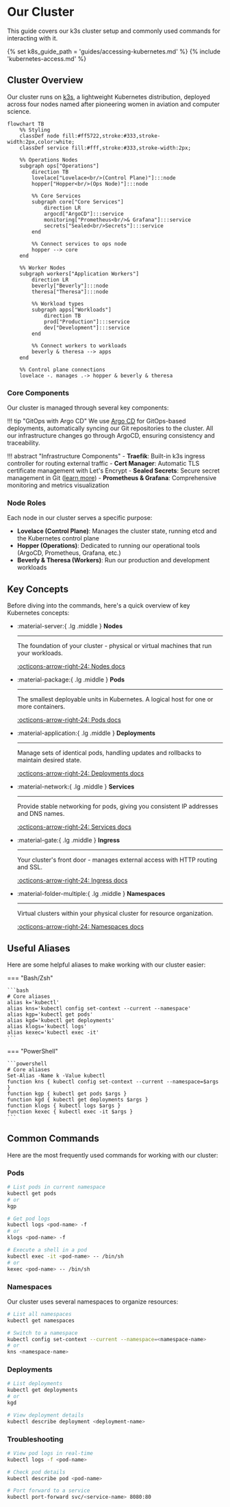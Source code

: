# Our Cluster

This guide covers our k3s cluster setup and commonly used commands for interacting with it.

{% set k8s_guide_path = 'guides/accessing-kubernetes.md' %}
{% include 'kubernetes-access.md' %}

## Cluster Overview

Our cluster runs on [k3s](https://k3s.io), a lightweight Kubernetes distribution, deployed across four nodes named after pioneering women in aviation and computer science.

```mermaid
flowchart TB
    %% Styling
    classDef node fill:#ff5722,stroke:#333,stroke-width:2px,color:white;
    classDef service fill:#fff,stroke:#333,stroke-width:2px;

    %% Operations Nodes
    subgraph ops["Operations"]
        direction TB
        lovelace["Lovelace<br/>(Control Plane)"]:::node
        hopper["Hopper<br/>(Ops Node)"]:::node

        %% Core Services
        subgraph core["Core Services"]
            direction LR
            argocd["ArgoCD"]:::service
            monitoring["Prometheus<br/>& Grafana"]:::service
            secrets["Sealed<br/>Secrets"]:::service
        end

        %% Connect services to ops node
        hopper --> core
    end

    %% Worker Nodes
    subgraph workers["Application Workers"]
        direction LR
        beverly["Beverly"]:::node
        theresa["Theresa"]:::node

        %% Workload types
        subgraph apps["Workloads"]
            direction TB
            prod["Production"]:::service
            dev["Development"]:::service
        end

        %% Connect workers to workloads
        beverly & theresa --> apps
    end

    %% Control plane connections
    lovelace -. manages .-> hopper & beverly & theresa
```

### Core Components

Our cluster is managed through several key components:

<!-- prettier-ignore-start -->
!!! tip "GitOps with Argo CD"
    We use [Argo CD](../tooling/argo-cd.md) for GitOps-based deployments, automatically syncing our Git repositories to the cluster. All our infrastructure changes go through ArgoCD, ensuring consistency and traceability.

!!! abstract "Infrastructure Components"
    - **Traefik**: Built-in k3s ingress controller for routing external traffic
    - **Cert Manager**: Automatic TLS certificate management with Let's Encrypt
    - **Sealed Secrets**: Secure secret management in Git ([learn more](guides/sealed-secrets.md))
    - **Prometheus & Grafana**: Comprehensive monitoring and metrics visualization
<!-- prettier-ignore-end -->

### Node Roles

Each node in our cluster serves a specific purpose:

-   **Lovelace (Control Plane)**: Manages the cluster state, running etcd and the Kubernetes control plane
-   **Hopper (Operations)**: Dedicated to running our operational tools (ArgoCD, Prometheus, Grafana, etc.)
-   **Beverly & Theresa (Workers)**: Run our production and development workloads

## Key Concepts

Before diving into the commands, here's a quick overview of key Kubernetes concepts:

<div class="grid cards" markdown>

-   :material-server:{ .lg .middle } **Nodes**

    ***

    The foundation of your cluster - physical or virtual machines that run your workloads.

    [:octicons-arrow-right-24: Nodes docs](https://kubernetes.io/docs/concepts/architecture/nodes/)

-   :material-package:{ .lg .middle } **Pods**

    ***

    The smallest deployable units in Kubernetes. A logical host for one or more containers.

    [:octicons-arrow-right-24: Pods docs](https://kubernetes.io/docs/concepts/workloads/pods/)

-   :material-application:{ .lg .middle } **Deployments**

    ***

    Manage sets of identical pods, handling updates and rollbacks to maintain desired state.

    [:octicons-arrow-right-24: Deployments docs](https://kubernetes.io/docs/concepts/workloads/controllers/deployment/)

-   :material-network:{ .lg .middle } **Services**

    ***

    Provide stable networking for pods, giving you consistent IP addresses and DNS names.

    [:octicons-arrow-right-24: Services docs](https://kubernetes.io/docs/concepts/services-networking/service/)

-   :material-gate:{ .lg .middle } **Ingress**

    ***

    Your cluster's front door - manages external access with HTTP routing and SSL.

    [:octicons-arrow-right-24: Ingress docs](https://kubernetes.io/docs/concepts/services-networking/ingress/)

-   :material-folder-multiple:{ .lg .middle } **Namespaces**

    ***

    Virtual clusters within your physical cluster for resource organization.

    [:octicons-arrow-right-24: Namespaces docs](https://kubernetes.io/docs/concepts/overview/working-with-objects/namespaces/)

</div>

## Useful Aliases

Here are some helpful aliases to make working with our cluster easier:

=== "Bash/Zsh"

    ```bash
    # Core aliases
    alias k='kubectl'
    alias kns='kubectl config set-context --current --namespace'
    alias kgp='kubectl get pods'
    alias kgd='kubectl get deployments'
    alias klogs='kubectl logs'
    alias kexec='kubectl exec -it'
    ```

=== "PowerShell"

    ```powershell
    # Core aliases
    Set-Alias -Name k -Value kubectl
    function kns { kubectl config set-context --current --namespace=$args }
    function kgp { kubectl get pods $args }
    function kgd { kubectl get deployments $args }
    function klogs { kubectl logs $args }
    function kexec { kubectl exec -it $args }
    ```

## Common Commands

Here are the most frequently used commands for working with our cluster:

### Pods

```sh
# List pods in current namespace
kubectl get pods
# or
kgp

# Get pod logs
kubectl logs <pod-name> -f
# or
klogs <pod-name> -f

# Execute a shell in a pod
kubectl exec -it <pod-name> -- /bin/sh
# or
kexec <pod-name> -- /bin/sh
```

### Namespaces

Our cluster uses several namespaces to organize resources:

```sh
# List all namespaces
kubectl get namespaces

# Switch to a namespace
kubectl config set-context --current --namespace=<namespace-name>
# or
kns <namespace-name>
```

### Deployments

```sh
# List deployments
kubectl get deployments
# or
kgd

# View deployment details
kubectl describe deployment <deployment-name>
```

### Troubleshooting

```sh
# View pod logs in real-time
kubectl logs -f <pod-name>

# Check pod details
kubectl describe pod <pod-name>

# Port forward to a service
kubectl port-forward svc/<service-name> 8080:80
```
